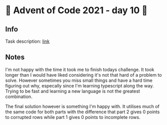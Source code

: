 # 🎄 Advent of Code 2021 - day 10 🎄

## Info

Task description: [link](https://adventofcode.com/2021/day/10)

## Notes

I'm not happy with the time it took me to finish todays challenge. It took longer than I would have liked considering it's not that hard of a problem to solve. However sometimes you miss small things and have a hard time figuring out why, especally since I'm learning typescript along the way. Trying to be fast and learning a new language is not the greatest combination.

The final solution however is something I'm happy with. It utilises much of the same code for both parts with the difference that part 2 gives 0 points to corrupted rows while part 1 gives 0 points to incomplete rows. 
